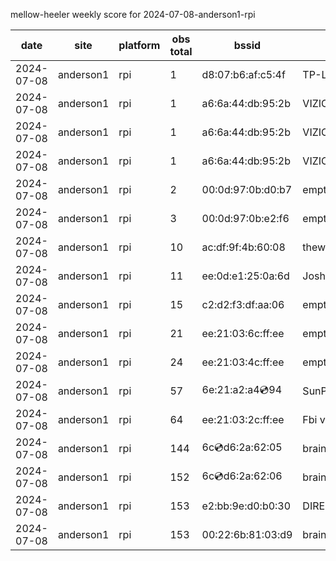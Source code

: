 mellow-heeler weekly score for 2024-07-08-anderson1-rpi

|date|site|platform|obs total|bssid|ssid|
|--|--|--|--|--|--|
|2024-07-08|anderson1|rpi|1|d8:07:b6:af:c5:4f|TP-Link_C54F|
|2024-07-08|anderson1|rpi|1|a6:6a:44:db:95:2b|VIZIOCastAudio1564|
|2024-07-08|anderson1|rpi|1|a6:6a:44:db:95:2b|VIZIOCastAudio4595|
|2024-07-08|anderson1|rpi|1|a6:6a:44:db:95:2b|VIZIOCastAudio3649|
|2024-07-08|anderson1|rpi|2|00:0d:97:0b:d0:b7|empty_ssid|
|2024-07-08|anderson1|rpi|3|00:0d:97:0b:e2:f6|empty_ssid|
|2024-07-08|anderson1|rpi|10|ac:df:9f:4b:60:08|theweef|
|2024-07-08|anderson1|rpi|11|ee:0d:e1:25:0a:6d|JoshLily|
|2024-07-08|anderson1|rpi|15|c2:d2:f3:df:aa:06|empty_ssid|
|2024-07-08|anderson1|rpi|21|ee:21:03:6c:ff:ee|empty_ssid|
|2024-07-08|anderson1|rpi|24|ee:21:03:4c:ff:ee|empty_ssid|
|2024-07-08|anderson1|rpi|57|6e:21:a2:a4:cd:94|SunPower21450|
|2024-07-08|anderson1|rpi|64|ee:21:03:2c:ff:ee|Fbi van 13|
|2024-07-08|anderson1|rpi|144|6c:cd:d6:2a:62:05|braingang2_5GEXT|
|2024-07-08|anderson1|rpi|152|6c:cd:d6:2a:62:06|braingang2_2GEXT|
|2024-07-08|anderson1|rpi|153|e2:bb:9e:d0:b0:30|DIRECT-9ED03030|
|2024-07-08|anderson1|rpi|153|00:22:6b:81:03:d9|braingang2|
